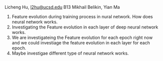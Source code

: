 Licheng Hu, l2hu@ucsd.edu
B13 Mikhail Belikin, Yian Ma
1. Feature evolution during training process in nural network. How does neural network works. 
2. Investigating the Feature evolution in each layer of deep neural network works. 
3. We are investigateing the Feature evolution for each epoch right now and we could investiage the feature evolution in each layer for each epoch. 
4. Maybe investigae different type of neural network works.
